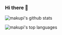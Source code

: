 ### Hi there 👋

![makupi's github stats](https://github-readme-stats.vercel.app/api?username=makupi&count_private=true&show_icons=true&theme=radical)    

![makupi's top languages](https://github-readme-stats.vercel.app/api/top-langs/?username=makupi&theme=radical&layout=compact)



<!--
**makupi/makupi** is a ✨ _special_ ✨ repository because its `README.md` (this file) appears on your GitHub profile.

Here are some ideas to get you started:

- 🔭 I’m currently working on ...
- 🌱 I’m currently learning ...
- 👯 I’m looking to collaborate on ...
- 🤔 I’m looking for help with ...
- 💬 Ask me about ...
- 📫 How to reach me: ...
- 😄 Pronouns: ...
- ⚡ Fun fact: ...
-->
